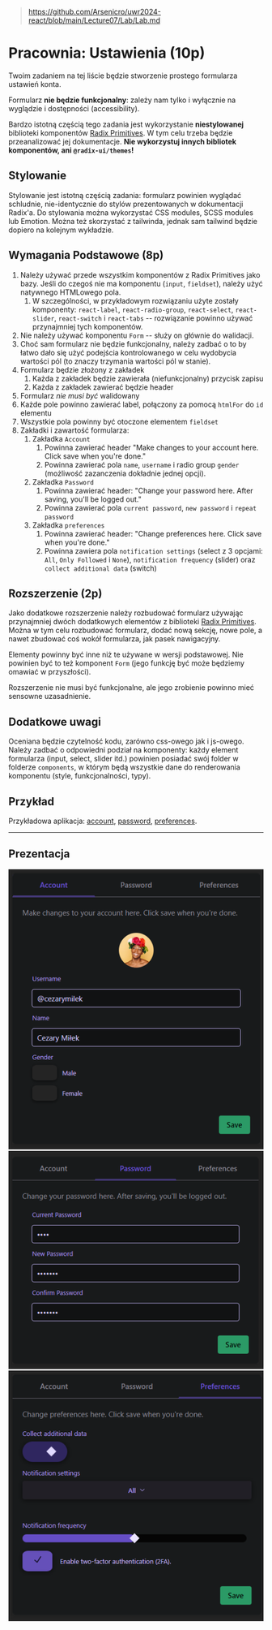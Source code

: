 > https://github.com/Arsenicro/uwr2024-react/blob/main/Lecture07/Lab/Lab.md

# Pracownia: Ustawienia (10p)

Twoim zadaniem na tej liście będzie stworzenie prostego formularza ustawień konta.

Formularz **nie będzie funkcjonalny**: zależy nam tylko i wyłącznie na wyglądzie i dostępności (accessibility).

Bardzo istotną częścią tego zadania jest wykorzystanie **niestylowanej** biblioteki komponentów [Radix Primitives](https://www.radix-ui.com/primitives). W tym celu trzeba będzie przeanalizować jej dokumentacje. **Nie wykorzystuj innych bibliotek komponentów, ani `@radix-ui/themes`!**

## Stylowanie

Stylowanie jest istotną częścią zadania: formularz powinien wyglądać schludnie, nie-identycznie do stylów prezentowanych w dokumentacji Radix'a. Do stylowania można wykorzystać CSS modules, SCSS modules lub Emotion. Można też skorzystać z tailwinda, jednak sam tailwind będzie dopiero na kolejnym wykładzie.

## Wymagania Podstawowe (8p)

1. Należy używać przede wszystkim komponentów z Radix Primitives jako bazy. Jeśli do czegoś nie ma komponentu (`input`, `fieldset`), należy użyć natywnego HTMLowego pola.
   1. W szczególności, w przykładowym rozwiązaniu użyte zostały komponenty: `react-label`, `react-radio-group`, `react-select`, `react-slider`, `react-switch` i `react-tabs` -- rozwiązanie powinno używać przynajmniej tych komponentów.
2. Nie należy używać komponentu `Form` -- służy on głównie do walidacji.
3. Choć sam formularz nie będzie funkcjonalny, należy zadbać o to by łatwo dało się użyć podejścia kontrolowanego w celu wydobycia wartości pól (to znaczy trzymania wartości pól w stanie).
4. Formularz będzie złożony z zakładek
   1. Każda z zakładek będzie zawierała (niefunkcjonalny) przycisk zapisu
   2. Każda z zakładek zawierać będzie header
5. Formularz _nie musi być_ walidowany
6. Każde pole powinno zawierać label, połączony za pomocą `htmlFor` do `id` elementu
7. Wszystkie pola powinny być otoczone elementem `fieldset`
8. Zakładki i zawartość formularza:
   1. Zakładka `Account`
      1. Powinna zawierać header "Make changes to your account here. Click save when you're done."
      2. Powinna zawierać pola `name`, `username` i radio group `gender` (możliwość zazanczenia dokładnie jednej opcji).
   2. Zakładka `Password`
      1. Powinna zawierać header: "Change your password here. After saving, you'll be logged out."
      2. Powinna zawierać pola `current password`, `new password` i `repeat password`
   3. Zakładka `preferences`
      1. Powinna zawierać header: "Change preferences here. Click save when you're done."
      2. Powinna zawiera pola `notification settings` (select z 3 opcjami: `All`, `Only Followed` i `None`), `notification frequency` (slider) oraz `collect additional data` (switch)

## Rozszerzenie (2p)

Jako dodatkowe rozszerzenie należy rozbudować formularz używając przynajmniej dwóch dodatkowych elementów z biblioteki [Radix Primitives](https://www.radix-ui.com/primitives).
Można w tym celu rozbudować formularz, dodać nową sekcję, nowe pole, a nawet zbudować coś wokół formularza, jak pasek nawigacyjny.

Elementy powinny być inne niż te używane w wersji podstawowej. Nie powinien być to też komponent `Form` (jego funkcję być może będziemy omawiać w przyszłości).

Rozszerzenie nie musi być funkcjonalne, ale jego zrobienie powinno mieć sensowne uzasadnienie.

## Dodatkowe uwagi

Oceniana będzie czytelność kodu, zarówno css-owego jak i js-owego. Należy zadbać o odpowiedni podział na komponenty: każdy element formularza (input, select, slider itd.) powinien posiadać swój folder w folderze `components`, w którym będą wszystkie dane do renderowania komponentu (style, funkcjonalności, typy).

## Przykład

Przykładowa aplikacja: [account](images/account.png), [password](images/password.png), [preferences](images/preferences.png).

---
## Prezentacja

![photo](showcase/image1.png)
![photo](showcase/image2.png)
![photo](showcase/image3.png)